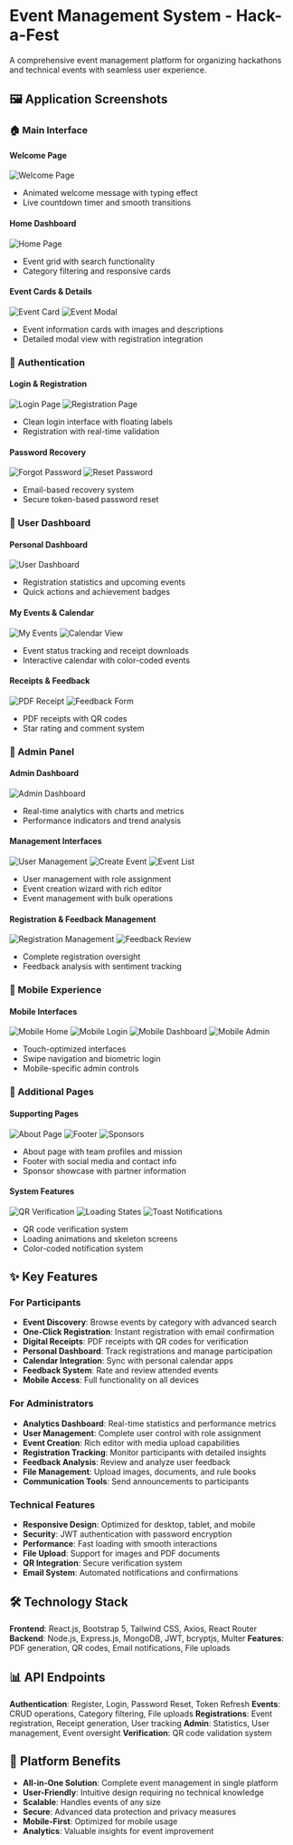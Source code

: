 # Event Management System - Hack-a-Fest

A comprehensive event management platform for organizing hackathons and technical events with seamless user experience.

## 🖼️ Application Screenshots

### 🏠 Main Interface

#### Welcome Page
![Welcome Page](/placeholder.svg?height=600&width=1200&query=Event%20management%20welcome%20page%20with%20animated%20typing%20text%20and%20countdown%20timer)
- Animated welcome message with typing effect
- Live countdown timer and smooth transitions

#### Home Dashboard
![Home Page](/placeholder.svg?height=800&width=1200&query=Event%20management%20home%20page%20with%20colorful%20event%20cards%20and%20category%20filters)
- Event grid with search functionality
- Category filtering and responsive cards

#### Event Cards & Details
![Event Card](/placeholder.svg?height=500&width=800&query=Detailed%20event%20card%20showing%20image%20title%20date%20description%20and%20register%20button)
![Event Modal](/placeholder.svg?height=600&width=900&query=Event%20details%20popup%20modal%20with%20full%20description%20and%20registration%20form)
- Event information cards with images and descriptions
- Detailed modal view with registration integration

### 🔐 Authentication

#### Login & Registration
![Login Page](/placeholder.svg?height=700&width=1200&query=Modern%20login%20page%20with%20floating%20labels%20and%20dark%20theme%20design)
![Registration Page](/placeholder.svg?height=800&width=1200&query=User%20registration%20form%20with%20validation%20indicators%20and%20progress%20feedback)
- Clean login interface with floating labels
- Registration with real-time validation

#### Password Recovery
![Forgot Password](/placeholder.svg?height=600&width=1200&query=Password%20reset%20page%20with%20email%20input%20and%20recovery%20instructions)
![Reset Password](/placeholder.svg?height=600&width=1200&query=Secure%20password%20reset%20form%20with%20strength%20indicators)
- Email-based recovery system
- Secure token-based password reset

### 👤 User Dashboard

#### Personal Dashboard
![User Dashboard](/placeholder.svg?height=800&width=1200&query=Personal%20user%20dashboard%20with%20statistics%20cards%20and%20upcoming%20events)
- Registration statistics and upcoming events
- Quick actions and achievement badges

#### My Events & Calendar
![My Events](/placeholder.svg?height=700&width=1200&query=User%20registered%20events%20grid%20with%20status%20indicators%20and%20action%20buttons)
![Calendar View](/placeholder.svg?height=600&width=800&query=Calendar%20interface%20with%20highlighted%20event%20dates%20and%20event%20details)
- Event status tracking and receipt downloads
- Interactive calendar with color-coded events

#### Receipts & Feedback
![PDF Receipt](/placeholder.svg?height=800&width=600&query=Professional%20PDF%20receipt%20with%20QR%20code%20and%20participant%20details)
![Feedback Form](/placeholder.svg?height=500&width=700&query=Event%20feedback%20form%20with%20rating%20stars%20and%20comment%20section)
- PDF receipts with QR codes
- Star rating and comment system

### 🔧 Admin Panel

#### Admin Dashboard
![Admin Dashboard](/placeholder.svg?height=900&width=1400&query=Comprehensive%20admin%20dashboard%20with%20colorful%20charts%20graphs%20and%20statistics)
- Real-time analytics with charts and metrics
- Performance indicators and trend analysis

#### Management Interfaces
![User Management](/placeholder.svg?height=700&width=1200&query=User%20management%20table%20with%20profile%20pictures%20and%20action%20buttons)
![Create Event](/placeholder.svg?height=900&width=1200&query=Event%20creation%20form%20with%20image%20upload%20drag%20drop%20and%20rich%20text%20editor)
![Event List](/placeholder.svg?height=700&width=1200&query=Event%20management%20table%20with%20thumbnails%20status%20indicators%20and%20quick%20actions)
- User management with role assignment
- Event creation wizard with rich editor
- Event management with bulk operations

#### Registration & Feedback Management
![Registration Management](/placeholder.svg?height=700&width=1200&query=Registration%20management%20interface%20with%20participant%20photos%20and%20status%20tracking)
![Feedback Review](/placeholder.svg?height=700&width=1200&query=Feedback%20analysis%20dashboard%20with%20sentiment%20analysis%20and%20rating%20summaries)
- Complete registration oversight
- Feedback analysis with sentiment tracking

### 📱 Mobile Experience

#### Mobile Interfaces
![Mobile Home](/placeholder.svg?height=800&width=400&query=Mobile%20responsive%20home%20page%20with%20touch%20friendly%20event%20cards)
![Mobile Login](/placeholder.svg?height=700&width=400&query=Mobile%20login%20interface%20with%20large%20touch%20buttons%20and%20biometric%20options)
![Mobile Dashboard](/placeholder.svg?height=800&width=400&query=Mobile%20user%20dashboard%20with%20swipeable%20cards%20and%20bottom%20navigation)
![Mobile Admin](/placeholder.svg?height=800&width=400&query=Mobile%20admin%20interface%20with%20collapsible%20menus%20and%20touch%20optimized%20tables)
- Touch-optimized interfaces
- Swipe navigation and biometric login
- Mobile-specific admin controls

### 🎨 Additional Pages

#### Supporting Pages
![About Page](/placeholder.svg?height=900&width=1200&query=About%20page%20with%20team%20photos%20mission%20statement%20and%20achievement%20timeline)
![Footer](/placeholder.svg?height=400&width=1200&query=Comprehensive%20website%20footer%20with%20links%20social%20media%20and%20contact%20info)
![Sponsors](/placeholder.svg?height=300&width=1200&query=Sponsor%20logos%20carousel%20with%20hover%20effects%20and%20partner%20information)
- About page with team profiles and mission
- Footer with social media and contact info
- Sponsor showcase with partner information

#### System Features
![QR Verification](/placeholder.svg?height=600&width=800&query=QR%20code%20scanner%20interface%20with%20registration%20confirmation%20display)
![Loading States](/placeholder.svg?height=400&width=800&query=Various%20loading%20animations%20and%20skeleton%20screens%20for%20smooth%20user%20experience)
![Toast Notifications](/placeholder.svg?height=300&width=600&query=Colorful%20toast%20notifications%20for%20success%20error%20and%20information%20messages)
- QR code verification system
- Loading animations and skeleton screens
- Color-coded notification system

## ✨ Key Features

### For Participants
- **Event Discovery**: Browse events by category with advanced search
- **One-Click Registration**: Instant registration with email confirmation
- **Digital Receipts**: PDF receipts with QR codes for verification
- **Personal Dashboard**: Track registrations and manage participation
- **Calendar Integration**: Sync with personal calendar apps
- **Feedback System**: Rate and review attended events
- **Mobile Access**: Full functionality on all devices

### For Administrators
- **Analytics Dashboard**: Real-time statistics and performance metrics
- **User Management**: Complete user control with role assignment
- **Event Creation**: Rich editor with media upload capabilities
- **Registration Tracking**: Monitor participants with detailed insights
- **Feedback Analysis**: Review and analyze user feedback
- **File Management**: Upload images, documents, and rule books
- **Communication Tools**: Send announcements to participants

### Technical Features
- **Responsive Design**: Optimized for desktop, tablet, and mobile
- **Security**: JWT authentication with password encryption
- **Performance**: Fast loading with smooth interactions
- **File Upload**: Support for images and PDF documents
- **QR Integration**: Secure verification system
- **Email System**: Automated notifications and confirmations

## 🛠️ Technology Stack

**Frontend**: React.js, Bootstrap 5, Tailwind CSS, Axios, React Router
**Backend**: Node.js, Express.js, MongoDB, JWT, bcryptjs, Multer
**Features**: PDF generation, QR codes, Email notifications, File uploads

## 📊 API Endpoints

**Authentication**: Register, Login, Password Reset, Token Refresh
**Events**: CRUD operations, Category filtering, File uploads
**Registrations**: Event registration, Receipt generation, User tracking
**Admin**: Statistics, User management, Event oversight
**Verification**: QR code validation system

## 🌟 Platform Benefits

- **All-in-One Solution**: Complete event management in single platform
- **User-Friendly**: Intuitive design requiring no technical knowledge
- **Scalable**: Handles events of any size
- **Secure**: Advanced data protection and privacy measures
- **Mobile-First**: Optimized for mobile usage
- **Analytics**: Valuable insights for event improvement


